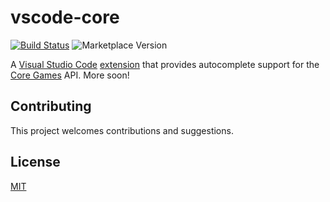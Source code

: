 # vscode-core

[![Build Status](https://github.com/ManticoreGamesInc/vscode-core/workflows/CI/badge.svg)](https://github.com/ManticoreGamesInc/vscode-core/actions?workflow=CI) ![Marketplace Version](http://vsmarketplacebadge.apphb.com/version/eg2.tslint.svg "Current Version")

A [Visual Studio Code](https://code.visualstudio.com/) [extension](https://marketplace.visualstudio.com/VSCode) that provides autocomplete support for the [Core Games](https://www.coregames.com) API. More soon!

## Contributing

This project welcomes contributions and suggestions.

## License

[MIT](LICENSE)
